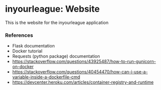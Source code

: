 # inyourleague: Website

This is the website for the inyourleague application

### References
- Flask documentation
- Docker tutorial
- Requests (python package) documentation
- https://stackoverflow.com/questions/43925487/how-to-run-gunicorn-on-docker
- https://stackoverflow.com/questions/40454470/how-can-i-use-a-variable-inside-a-dockerfile-cmd
- https://devcenter.heroku.com/articles/container-registry-and-runtime
